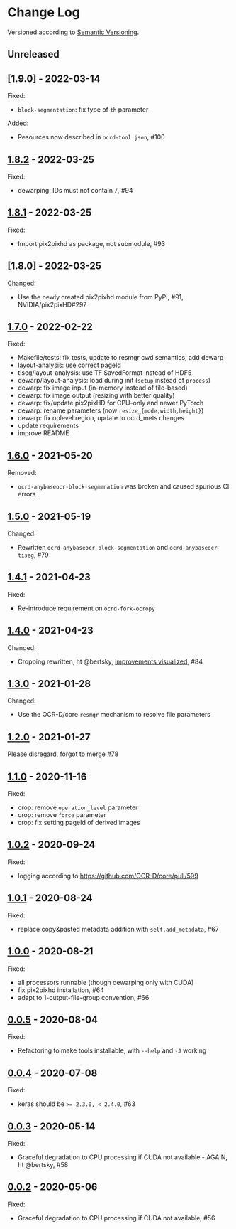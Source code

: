 Change Log
==========
Versioned according to [Semantic Versioning](http://semver.org/).

## Unreleased

## [1.9.0] - 2022-03-14

Fixed:

  * `block-segmentation`: fix type of `th` parameter

Added:

  * Resources now described in `ocrd-tool.json`, #100

## [1.8.2] - 2022-03-25

Fixed:

  * dewarping: IDs must not contain `/`, #94

## [1.8.1] - 2022-03-25

Fixed:

  * Import pix2pixhd as package, not submodule, #93

## [1.8.0] - 2022-03-25

Changed:

* Use the newly created pix2pixhd module from PyPI, #91, NVIDIA/pix2pixHD#297

## [1.7.0] - 2022-02-22

Fixed:

* Makefile/tests: fix tests, update to resmgr cwd semantics, add dewarp
* layout-analysis: use correct pageId
* tiseg/layout-analysis: use TF SavedFormat instead of HDF5
* dewarp/layout-analysis: load during init (`setup` instead of `process`)
* dewarp: fix image input (in-memory instead of file-based)
* dewarp: fix image output (resizing with better quality)
* dewarp: fix/update pix2pixHD for CPU-only and newer PyTorch
* dewarp: rename parameters (now `resize_{mode,width,height}`)
* dewarp: fix oplevel region, update to ocrd_mets changes
* update requirements
* improve README

## [1.6.0] - 2021-05-20

Removed:

  * `ocrd-anybaseocr-block-segmenation` was broken and caused spurious CI errors

## [1.5.0] - 2021-05-19

Changed:

  * Rewritten `ocrd-anybaseocr-block-segmentation` and `ocrd-anybaseocr-tiseg`, #79

## [1.4.1] - 2021-04-23

Fixed:

  * Re-introduce requirement on `ocrd-fork-ocropy`

## [1.4.0] - 2021-04-23

Changed:

  * Cropping rewritten, ht @bertsky, [improvements visualized](https://bertsky.github.io/ocrd_anybaseocr), #84

## [1.3.0] - 2021-01-28

Changed:

  * Use the OCR-D/core `resmgr` mechanism to resolve file parameters

## [1.2.0] - 2021-01-27

Please disregard, forgot to merge #78

## [1.1.0] - 2020-11-16

Fixed:

  * crop: remove `operation_level` parameter
  * crop: remove `force` parameter
  * crop: fix setting pageId of derived images

## [1.0.2] - 2020-09-24

Fixed:

  * logging according to https://github.com/OCR-D/core/pull/599

## [1.0.1] - 2020-08-24

Fixed:

  * replace copy&pasted metadata addition with `self.add_metadata`, #67

## [1.0.0] - 2020-08-21

Fixed:

  * all processors runnable (though dewarping only with CUDA)
  * fix pix2pixhd installation, #64
  * adapt to 1-output-file-group convention, #66

## [0.0.5] - 2020-08-04

Fixed:

  * Refactoring to make tools installable, with `--help` and `-J` working

## [0.0.4] - 2020-07-08

Fixed:

  * keras should be `>= 2.3.0, < 2.4.0`, #63

## [0.0.3] - 2020-05-14

Fixed:

  * Graceful degradation to CPU processing if CUDA not available - AGAIN, ht @bertsky, #58

## [0.0.2] - 2020-05-06

Fixed:

  * Graceful degradation to CPU processing if CUDA not available, #56

<!-- link-labels -->
[1.8.2]: ../../compare/v1.8.2...v1.8.1
[1.8.1]: ../../compare/v1.8.1...v1.8.0
[1.7.0]: ../../compare/v1.7.0...v1.6.0
[1.6.0]: ../../compare/v1.6.0...v1.5.0
[1.5.0]: ../../compare/v1.5.0...v1.4.1
[1.4.1]: ../../compare/v1.4.1...v1.4.0
[1.4.0]: ../../compare/v1.4.0...v1.3.0
[1.3.0]: ../../compare/v1.1.0...v1.2.0
[1.2.0]: ../../compare/v1.2.0...v1.1.0
[1.1.0]: ../../compare/v1.1.0...v1.0.2
[1.0.2]: ../../compare/v1.0.2...v1.0.1
[1.0.1]: ../../compare/v1.0.1...v1.0.0
[1.0.0]: ../../compare/v1.0.0...v0.0.5
[0.0.5]: ../../compare/v0.0.5...v0.0.4
[0.0.4]: ../../compare/v0.0.3...v0.0.4
[0.0.3]: ../../compare/v0.0.2...v0.0.3
[0.0.2]: ../../compare/HEAD...v0.0.2
